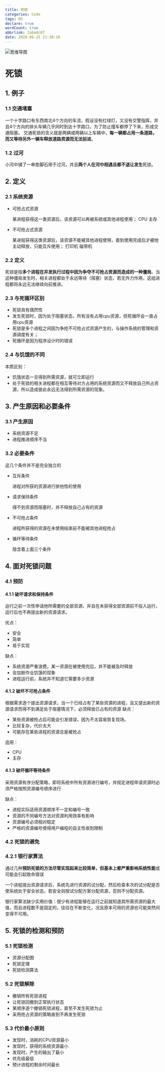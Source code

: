 ```yaml
---
title: 死锁
categories: Code
tags: OS
declare: true
wordCount: true
abbrlink: 1abadc07
date: 2020-06-25 21:30:10
---
```


![思维导图](https://cdn.jsdelivr.net/gh/cloud-r/GitakRepository/static_files/blog/img/20200625211117.png)

<!-- more -->

# 死锁

## 1. 例子

### 1.1 交通堵塞

一个十字路口有东西南北4个方向的车流，假设没有红绿灯，又没有交警指挥，并且4个方向的排头车辆几乎同时到达十字路口，为了防止撞车都停了下来，形成交通阻塞。
交通死锁的含义就是两辆或两辆以上车辆中，**每一辆都占用一条道路，而又等待另外一辆车释放道路资源而无法前进**。

### 1.2 过河

小河中铺了一串垫脚石用于过河，并且**两个人在河中相遇且都不退让发生**死锁。

## 2. 定义

### 2.1 系统资源

- 可抢占式资源

  某进程获得这一类资源后，该资源可以再被系统或其他进程使用；
  CPU
  主存

- 不可抢占式资源

  某进程获得这类资源后，该资源不能被其他进程使用，直到使用完成后才被他主动释放，只能互斥使用；
  打印机
  磁带机

### 2.2 定义

死锁是指**多个进程在并发执行过程中因为争夺不可抢占资源而造成的一种僵局**。当这种僵局发生时，相关进程都处于永远等待（阻塞）状态，若无外力作用，这组进程都将永远无法继续向前推进。

###  2.3 与死循环区别

* 死锁具有偶然性
* 发生死锁时，因为处于阻塞状态，所有没有占用cpu资源，但死循环会一直占用cpu资源
* 死锁是多个进程之间因为争抢不可抢占式资源产生的，与操作系统的管理和资源调度有关；
* 死循环是因为程序设计时的错误

###  2.4 与饥饿的不同

本质区别：
* 饥饿状态一旦得到所需资源，就可立即运行
* 处于死锁的相关进程都在相互等待对方占用的系统资源而又不释放自己所占资源，所以造成彼此永远无法得到所需资源的现象。

## 3. 产生原因和必要条件

### 3.1 产生原因

- 系统资源不足
- 进程推进顺序不当

### 3.2 必要条件

这几个条件并不是完全独立的

- 互斥条件

  进程对所获的资源进行排他性的使用

- 请求保持条件

  得不到资源而阻塞时，并不释放自己占有的资源

- 不可抢占条件

  进程所获得的资源在未使用结束前不能被其他进程抢占

- 循环等待条件

  隐含着上面三个条件

## 4. 面对死锁问题

### 4.1 预防

#### 4.1.1 破坏请求和保持条件

运行之前一次性申请他所需要的全部资源，并且在未获得全部资源前不投入运行，运行后也不再提出新的资源请求。         

优点：
* 安全 
* 简单
* 易于实现

缺点：
* 系统资源严重浪费。某一资源在被使用完后，并不能被及时释放
* 会加剧作业饥饿的现象
* 进程运行前，系统并不知道它需要多少资源

#### 4.1.2 破坏不可抢占条件

根据需求逐个提出资源请求，当一个已经占有了某些资源的进程，且又提出新的资源请求而得不到满足处于阻塞情况下，必须释放已占有的资源
缺点：

* 某些资源被抢占后可能会引发错误，因为不太容易恢复现场。
* 比较复杂，代价太大
* 可能存在某些进程的资源总是被抢占

适用：
* CPU
* 主存

#### 4.1.3 破坏循环等待条件

采用资源有序分配策略，即将系统中所有资源进行编号，并规定进程申请资源时必须严格按照资源编号顺序进行

缺点：
* 进程实际适用资源顺序不一定和编号一致
* 资源的不同编号方法对资源利用效率有影响
* 资源编号必须相对稳定
* 严格的资源编号使得用户编程的自主性收到限制

### 4.2 死锁的避免

### 4.2.1 银行家算法
通过几种**预防死锁的方法尽管实现起来比较简单，但基本上都严重影响系统性能**或可能会引起致命错误

一个进程提出资源请求后，系统先进行资源的试分配，然后检查本次的试分配是否使系统处于安全状态，若安全则按试分配方案分配资源，否则不分配资源。

银行家算法缺少实用价值：很少有进程能够在运行之前就知道其所需资源的最大值，而且进程数不是固定的，往往在不断变化，况且原本可用的资源也可能突然间变得不可用。

## 5. 死锁的检测和预防

### 5.1 死锁检测

- 资源分配图
- 死锁定理
- 死锁检测算法

### 5.2 死锁解除

- 撤销所有死锁进程
- 让死锁回撤到正常执行状态
- 某顺序逐个撤销死锁进程，直至不发生死锁为止
- 采用抢占资源的策略直到不再发生死锁

### 5.3 代价最小原则

- 发现时，消耗的CPU资源最小
- 发现时，获得的系统资源最小
- 发现时，产生的输出了最小
- 优先级最低
- 预计进程的剩余时间最长

